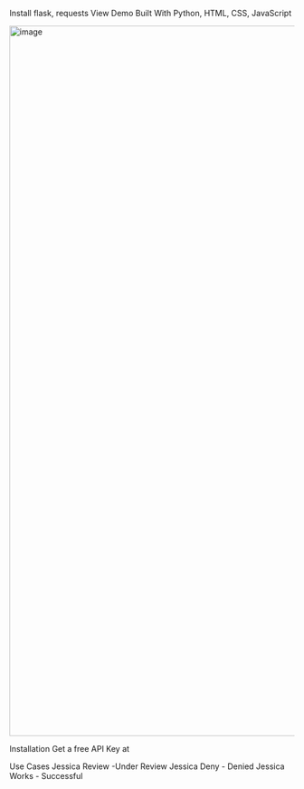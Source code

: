Install flask, requests
View Demo
Built  With Python, HTML, CSS, JavaScript

<img width="1434" height="1253" alt="image" src="https://github.com/user-attachments/assets/9d9e012a-110c-4135-9614-42b22cf7de17" />

Installation
Get a free API Key at 

Use Cases
Jessica Review -Under Review
Jessica Deny - Denied
Jessica Works - Successful
